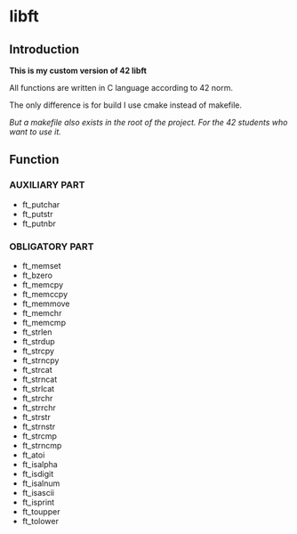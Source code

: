 # libft

## Introduction

**This is my custom version of 42 libft**

All functions are written in C language according to 42 norm.

The only difference is for build I use cmake instead of makefile.

*But a makefile also exists in the root of the project. For the 42 students who want to use it.*

## Function

### AUXILIARY PART
- ft_putchar
- ft_putstr
- ft_putnbr

### OBLIGATORY PART
- ft_memset
- ft_bzero
- ft_memcpy
- ft_memccpy
- ft_memmove
- ft_memchr
- ft_memcmp
- ft_strlen
- ft_strdup
- ft_strcpy
- ft_strncpy
- ft_strcat
- ft_strncat
- ft_strlcat
- ft_strchr
- ft_strrchr
- ft_strstr
- ft_strnstr
- ft_strcmp
- ft_strncmp
- ft_atoi
- ft_isalpha
- ft_isdigit
- ft_isalnum
- ft_isascii
- ft_isprint
- ft_toupper
- ft_tolower